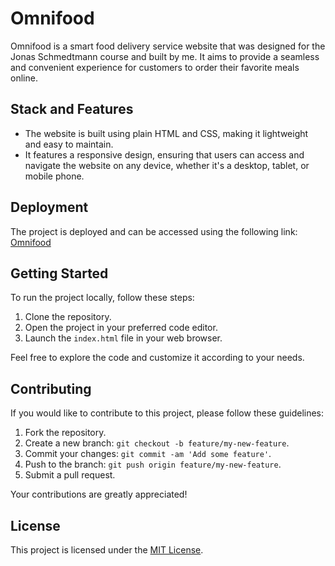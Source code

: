 # Omnifood

Omnifood is a smart food delivery service website that was designed for the Jonas Schmedtmann course and built by me. It aims to provide a seamless and convenient experience for customers to order their favorite meals online.

## Stack and Features

- The website is built using plain HTML and CSS, making it lightweight and easy to maintain.
- It features a responsive design, ensuring that users can access and navigate the website on any device, whether it's a desktop, tablet, or mobile phone.

## Deployment

The project is deployed and can be accessed using the following link: [Omnifood](https://omnifood-by-hey.netlify.app/)

## Getting Started

To run the project locally, follow these steps:

1. Clone the repository.
2. Open the project in your preferred code editor.
3. Launch the `index.html` file in your web browser.

Feel free to explore the code and customize it according to your needs.

## Contributing

If you would like to contribute to this project, please follow these guidelines:

1. Fork the repository.
2. Create a new branch: `git checkout -b feature/my-new-feature`.
3. Commit your changes: `git commit -am 'Add some feature'`.
4. Push to the branch: `git push origin feature/my-new-feature`.
5. Submit a pull request.

Your contributions are greatly appreciated!

## License

This project is licensed under the [MIT License](https://opensource.org/licenses/MIT).
